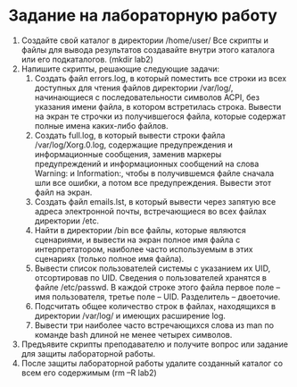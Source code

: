 # Задание на лабораторную работу
<ol>
<li> Создайте свой каталог в директории /home/user/ Все скрипты и файлы для вывода результатов
создавайте внутри этого каталога или его подкаталогов. (mkdir lab2)
<li> Напишите скрипты, решающие следующие задачи:
  <ol>  
  <li> Создать файл errors.log, в который поместить все строки из всех доступных для чтения файлов
директории /var/log/, начинающиеся c последовательности символов ACPI, без указания имени
файла, в котором встретилась строка. Вывести на экран те строчки из получившегося файла, которые
содержат полные имена каких-либо файлов.
  <li> Создать full.log, в который вывести строки файла /var/log/Xorg.0.log, содержащие
предупреждения и информационные сообщения, заменив маркеры предупреждений и
информационных сообщений на слова Warning: и Information:, чтобы в получившемся файле
сначала шли все ошибки, а потом все предупреждения. Вывести этот файл на экран.
  <li> Создать файл emails.lst, в который вывести через запятую все адреса электронной почты,
встречающиеся во всех файлах директории /etc.
  <li> Найти в директории /bin все файлы, которые являются сценариями, и вывести на экран полное имя
файла с интерпретатором, наиболее часто используемым в этих сценариях (только полное имя файла).
  <li> Вывести список пользователей системы с указанием их UID, отсортировав по UID. Сведения о
пользователей хранятся в файле /etc/passwd. В каждой строке этого файла первое поле – имя
пользователя, третье поле – UID. Разделитель – двоеточие.
  <li> Подсчитать общее количество строк в файлах, находящихся в директории /var/log/ и имеющих
расширение log.
  <li> Вывести три наиболее часто встречающихся слова из man по команде bash длиной не менее четырех
символов.
  </ol>
<li> Предъявите скрипты преподавателю и получите вопрос или задание для защиты лабораторной работы.
<li> После защиты лабораторной работы удалите созданный каталог со всем его содержимым (rm –R lab2)
